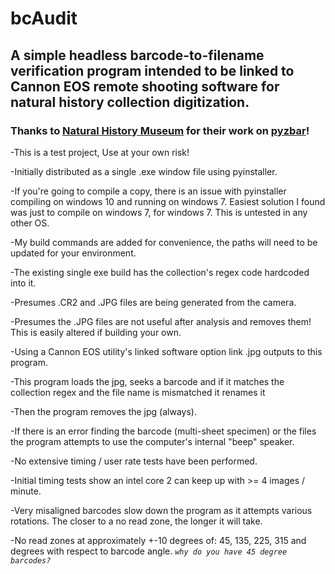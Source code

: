 # bcAudit
## A simple headless barcode-to-filename verification program intended to be linked to Cannon EOS remote shooting software for natural history collection digitization.

### Thanks to [Natural History Museum](https://github.com/NaturalHistoryMuseum) for their work on [pyzbar](https://github.com/NaturalHistoryMuseum/pyzbar)!

-This is a test project, Use at your own risk!

-Initially distributed as a single .exe window file using pyinstaller.

-If you're going to compile a copy, there is an issue with pyinstaller compiling on windows 10 and running on windows 7. Easiest solution I found was just to compile on windows 7, for windows 7. This is untested in any other OS.

-My build commands are added for convenience, the paths will need to be updated for your environment.

-The existing single exe build has the collection's regex code hardcoded into it.

-Presumes .CR2 and .JPG files are being generated from the camera.

-Presumes the .JPG files are not useful after analysis and removes them! This is easily altered if building your own.

-Using a Cannon EOS utility's linked software option link .jpg outputs to this program.

-This program loads the jpg, seeks a barcode and if it matches the collection regex and the file name is mismatched it renames it

-Then the program removes the jpg (always).

-If there is an error finding the barcode (multi-sheet specimen) or the files the program attempts to use the computer's internal "beep" speaker.

-No extensive timing / user rate tests have been performed. 

-Initial timing tests show an intel core 2 can keep up with >= 4 images / minute.

-Very misaligned barcodes slow down the program as it attempts various rotations. The closer to a no read zone, the longer it will take.

-No read zones at approximately +-10 degrees of: 45, 135, 225, 315 and  degrees with respect to barcode angle. _``why do you have 45 degree barcodes?``_
